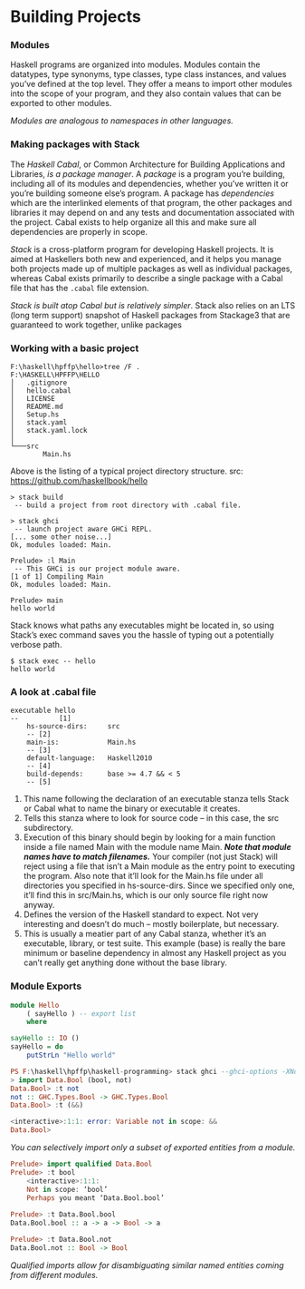 # Building Projects

### Modules

Haskell programs are organized into modules. Modules contain the datatypes, type synonyms, type classes,  type class instances, and values you’ve defined at the top level. They offer a means to import other modules into the scope of your program, and they also contain values that can be exported to other  modules.

*Modules are analogous to namespaces in other languages.*



### Making packages with Stack

The *Haskell Cabal*, or Common Architecture for Building Applications and Libraries, *is a package manager*. A *package* is a program you’re building, including all of its modules and dependencies, whether you’ve written it or you’re building someone else’s program. A package has *dependencies* which are the interlinked elements of that program, the other packages and libraries it may depend on and any tests and documentation associated with the project. Cabal exists to help organize all this and make sure all dependencies are properly in scope.

*Stack* is a cross-platform program for developing Haskell projects. It is aimed at Haskellers both new and experienced, and it helps you manage both projects made up of multiple packages as well as individual packages, whereas Cabal exists primarily to describe a single package with a Cabal file that has the `.cabal` file extension.

*Stack is built atop Cabal but is relatively simpler*. Stack also relies on an LTS (long term support) snapshot of Haskell packages from Stackage3 that are guaranteed to work together, unlike packages



### Working with a basic project

```
F:\haskell\hpffp\hello>tree /F .
F:\HASKELL\HPFFP\HELLO
│   .gitignore
│   hello.cabal
│   LICENSE
│   README.md
│   Setup.hs
│   stack.yaml
│   stack.yaml.lock
│
└───src
        Main.hs
```

Above is the listing of a typical project directory structure. src: https://github.com/haskellbook/hello



```
> stack build
 -- build a project from root directory with .cabal file.
 
> stack ghci
 -- launch project aware GHCi REPL.
[... some other noise...]
Ok, modules loaded: Main.

Prelude> :l Main
 -- This GHCi is our project module aware.
[1 of 1] Compiling Main
Ok, modules loaded: Main.

Prelude> main
hello world
```



Stack knows what paths any executables might be located in, so using Stack’s exec command saves you the hassle of typing out a potentially verbose path.

```
$ stack exec -- hello
hello world
```



### A look at .cabal file

```
executable hello
-- 			[1]
	hs-source-dirs: 	src
	-- [2]
	main-is: 			Main.hs
	-- [3]
	default-language: 	Haskell2010
	-- [4]
	build-depends: 		base >= 4.7 && < 5
	-- [5]
```

1. This name following the declaration of an executable stanza tells Stack or Cabal what to name the binary or executable it creates.
2. Tells this stanza where to look for source code – in this case, the src subdirectory.
3. Execution of this binary should begin by looking for a main function inside a file named Main with the module name Main. ***Note that module names have to match filenames.*** Your compiler (not just Stack) will reject using a file that isn’t a Main module as the entry point to executing the program. Also note that it’ll look for the Main.hs file under all directories you specified in hs-source-dirs. Since we specified only one, it’ll find this in src/Main.hs, which is our only source file right now anyway.
4. Defines the version of the Haskell standard to expect. Not very interesting and doesn’t do much – mostly boilerplate, but necessary.
5. This is usually a meatier part of any Cabal stanza, whether it’s an executable, library, or test suite. This example (base) is really the bare minimum or baseline dependency in almost any Haskell project as you can’t really get anything done without the base library.



### Module Exports

```haskell
module Hello
    ( sayHello ) -- export list
    where

sayHello :: IO ()
sayHello = do
    putStrLn "Hello world"
```



```haskell
PS F:\haskell\hpffp\haskell-programming> stack ghci --ghci-options -XNoImplicitPrelude
> import Data.Bool (bool, not)
Data.Bool> :t not
not :: GHC.Types.Bool -> GHC.Types.Bool
Data.Bool> :t (&&)

<interactive>:1:1: error: Variable not in scope: &&
Data.Bool>
```

*You can selectively import only a subset of exported entities from a module.*

```haskell
Prelude> import qualified Data.Bool
Prelude> :t bool
	<interactive>:1:1:
	Not in scope: ‘bool’
	Perhaps you meant ‘Data.Bool.bool’
	
Prelude> :t Data.Bool.bool
Data.Bool.bool :: a -> a -> Bool -> a

Prelude> :t Data.Bool.not
Data.Bool.not :: Bool -> Bool
```

*Qualified imports allow for disambiguating similar named entities coming from different modules.*